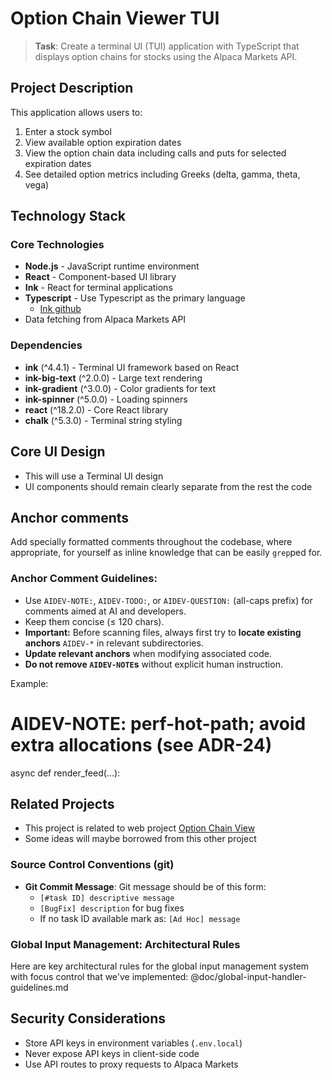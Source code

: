 # Option Chain Viewer TUI

> **Task**: Create a terminal UI (TUI) application with TypeScript that displays option chains for stocks using the Alpaca Markets API.

## Project Description

This application allows users to:
1. Enter a stock symbol
2. View available option expiration dates
3. View the option chain data including calls and puts for selected expiration dates
4. See detailed option metrics including Greeks (delta, gamma, theta, vega)


## Technology Stack

### Core Technologies

- **Node.js** - JavaScript runtime environment
- **React** - Component-based UI library
- **Ink** - React for terminal applications
- **Typescript** - Use Typescript as the primary language
  - [Ink github](https://github.com/vadimdemedes/ink)
- Data fetching from Alpaca Markets API

### Dependencies

- **ink** (^4.4.1) - Terminal UI framework based on React
- **ink-big-text** (^2.0.0) - Large text rendering
- **ink-gradient** (^3.0.0) - Color gradients for text
- **ink-spinner** (^5.0.0) - Loading spinners
- **react** (^18.2.0) - Core React library
- **chalk** (^5.3.0) - Terminal string styling


## Core UI Design

- This will use a Terminal UI design
- UI components should remain clearly separate from the rest the code

## Anchor comments
Add specially formatted comments throughout the codebase, where appropriate,
for yourself as inline knowledge that can be easily `grep`ped for.

### Anchor Comment Guidelines:

- Use `AIDEV-NOTE:`, `AIDEV-TODO:`, or `AIDEV-QUESTION:` (all-caps prefix) for comments aimed at AI and developers.
- Keep them concise (≤ 120 chars).
- **Important:** Before scanning files, always first try to **locate existing anchors** `AIDEV-*` in relevant subdirectories.
- **Update relevant anchors** when modifying associated code.
- **Do not remove `AIDEV-NOTE`s** without explicit human instruction.

Example:

# AIDEV-NOTE: perf-hot-path; avoid extra allocations (see ADR-24)

async def render_feed(...):

## Related Projects

- This project is related to web project [Option Chain View](file:///Users/davidk/dev/option-chain-viewer/)
- Some ideas will maybe borrowed from this other project


### Source Control Conventions (git)

- **Git Commit Message**: Git message should be of this form:
  - `[#task ID] descriptive message`
  - `[BugFix] description` for bug fixes
  - If no task ID available mark as: `[Ad Hoc] message`

### Global Input Management: Architectural Rules

Here are key architectural rules for the global input management system with focus control that we've implemented:
@doc/global-input-handler-guidelines.md



## Security Considerations

- Store API keys in environment variables (`.env.local`)
- Never expose API keys in client-side code
- Use API routes to proxy requests to Alpaca Markets

